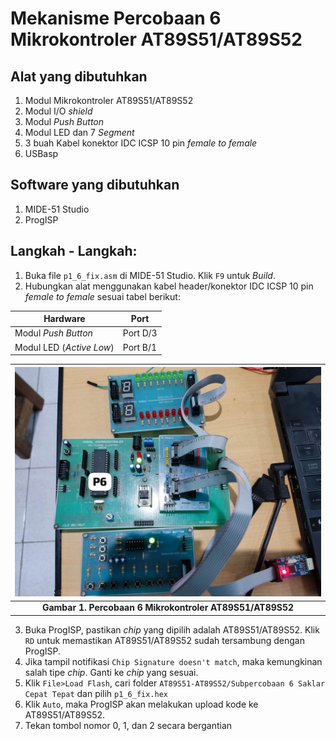 # Mekanisme Percobaan 6 Mikrokontroler AT89S51/AT89S52
## Alat yang dibutuhkan
1. Modul Mikrokontroler AT89S51/AT89S52
2. Modul I/O _shield_
3. Modul _Push Button_
4. Modul LED dan 7 _Segment_
5. 3 buah Kabel konektor IDC ICSP 10 pin _female to female_
6. USBasp

## Software yang dibutuhkan
1. MIDE-51 Studio
2. ProgISP

## Langkah - Langkah:
1. Buka file ```p1_6_fix.asm``` di MIDE-51 Studio. Klik ```F9``` untuk _Build_.
2. Hubungkan alat menggunakan kabel header/konektor IDC ICSP 10 pin _female to female_ sesuai tabel berikut:

|Hardware|Port|
|---|---|
|Modul _Push Button_|Port D/3|
|Modul LED (_Active Low_)|Port B/1|

|![Percobaan 6 Mikrokontroler AT89S51/AT89S52](/assets/images/AT89S51-AT89S52/P6.jpeg)|
|:--:|
|**Gambar 1. Percobaan 6 Mikrokontroler AT89S51/AT89S52**|



3. Buka ProgISP, pastikan _chip_ yang dipilih adalah AT89S51/AT89S52. Klik ```RD``` untuk memastikan AT89S51/AT89S52 sudah tersambung dengan ProgISP.
4. Jika tampil notifikasi ```Chip Signature doesn't match```, maka kemungkinan salah tipe _chip_. Ganti ke _chip_ yang sesuai.
5. Klik ```File>Load Flash```, cari folder ```AT89S51-AT89S52/Subpercobaan 6 Saklar Cepat Tepat``` dan pilih ```p1_6_fix.hex```
6. Klik ```Auto```, maka ProgISP akan melakukan upload kode ke AT89S51/AT89S52.
7. Tekan tombol nomor 0, 1, dan 2 secara bergantian
